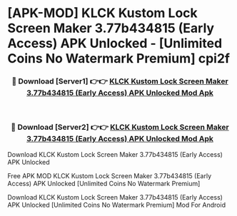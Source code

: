 # [APK-MOD] KLCK Kustom Lock Screen Maker 3.77b434815 (Early Access) APK Unlocked - [Unlimited Coins No Watermark Premium] cpi2f



<div align="center">
<h3>🔴 Download [Server1] 👉👉 <a href="https://momento.my/?title=KLCK_Kustom_Lock_Screen_Maker_3.77b434815_(Early_Access)_APK_Unlocked">KLCK Kustom Lock Screen Maker 3.77b434815 (Early Access) APK Unlocked Mod Apk</a></h3><br>

<h3>🔴 Download [Server2] 👉👉 <a href="https://momento.my/?title=KLCK_Kustom_Lock_Screen_Maker_3.77b434815_(Early_Access)_APK_Unlocked">KLCK Kustom Lock Screen Maker 3.77b434815 (Early Access) APK Unlocked Mod Apk</a></h3>
</div>



Download KLCK Kustom Lock Screen Maker 3.77b434815 (Early Access) APK Unlocked 

Free APK MOD KLCK Kustom Lock Screen Maker 3.77b434815 (Early Access) APK Unlocked [Unlimited Coins No Watermark Premium]

Download KLCK Kustom Lock Screen Maker 3.77b434815 (Early Access) APK Unlocked [Unlimited Coins No Watermark Premium] Mod For Android

